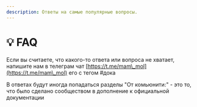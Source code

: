 ```yaml
---
description: Ответы на самые популярные вопросы.
---
```


# 💡 FAQ

Если вы считаете, что какого-то ответа или вопроса не хватает, напишите нам в телеграм чат [https://t.me/mam\_mol](https://t.me/mam\_mol) его с тегом #дока



В ответах будут иногда попадаться разделы "От комьюнити:" - это то, что было сделано сообществом в дополнение к официальной документации
